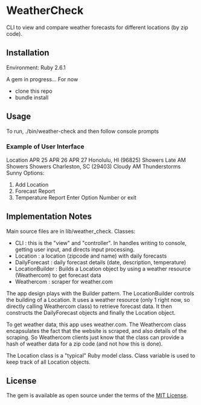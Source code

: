 # WeatherCheck

CLI to view and compare weather forecasts for different locations (by zip code).

## Installation
Environment: Ruby 2.6.1

A gem in progress...  For now
- clone this repo
- bundle install

## Usage

To run, ./bin/weather-check
and then follow console prompts

### Example of User Interface
Location                APR 25                       APR 26                       APR 27
Honolulu, HI (96825)    Showers Late                 AM Showers                   Showers
Charleston, SC (29403)  Cloudy                       AM Thunderstorms             Sunny
Options:
1. Add Location
2. Forecast Report
3. Temperature Report
Enter Option Number or exit

## Implementation Notes

Main source files are in lib/weather_check.
Classes:
* CLI : this is the "view" and "controller".  In handles writing to console, getting user input, and directs input processing.
* Location : a location (zipcode and name) with daily forecasts
* DailyForecast : daily forecast details (date, description, temperature)
* LocationBuilder : Builds a Location object by using a weather resource (Weathercom) to get forecast data
* Weathercom : scraper for weather.com

The app design plays with the Builder pattern.  The LocationBuilder controls the building of a Location.  It uses a weather resource (only 1 right now, so directly calling Weathercom class) to retrieve forecast data.  It then constructs the DailyForecast objects and finally the Location object.

To get weather data, this app uses weather.com. The Weathercom class encapsulates the fact that the website is scraped, and also details of the scraping.   So Weathercom clients just know that the class can provide a hash of weather data for a zip code (and not how this is done).

The Location class is a "typical" Ruby model class.   Class variable is used to keep track of all Location objects.

## License

The gem is available as open source under the terms of the [MIT License](https://opensource.org/licenses/MIT).
